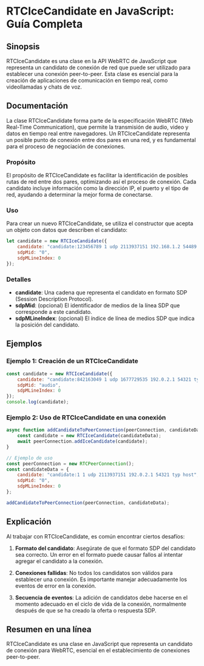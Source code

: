<!--
Meta Description: # RTCIceCandidate en JavaScript: Guía Completa ## Sinopsis RTCIceCandidate es una clase en la API WebRTC de JavaScript que representa un candidato de ...
Meta Keywords: rtcicecandidate, candidate, que, candidato, conexión
-->

# RTCIceCandidate en JavaScript: Guía Completa

## Sinopsis
RTCIceCandidate es una clase en la API WebRTC de JavaScript que representa un candidato de conexión de red que puede ser utilizado para establecer una conexión peer-to-peer. Esta clase es esencial para la creación de aplicaciones de comunicación en tiempo real, como videollamadas y chats de voz.

## Documentación
La clase RTCIceCandidate forma parte de la especificación WebRTC (Web Real-Time Communication), que permite la transmisión de audio, video y datos en tiempo real entre navegadores. Un RTCIceCandidate representa un posible punto de conexión entre dos pares en una red, y es fundamental para el proceso de negociación de conexiones.

### Propósito
El propósito de RTCIceCandidate es facilitar la identificación de posibles rutas de red entre dos pares, optimizando así el proceso de conexión. Cada candidato incluye información como la dirección IP, el puerto y el tipo de red, ayudando a determinar la mejor forma de conectarse.

### Uso
Para crear un nuevo RTCIceCandidate, se utiliza el constructor que acepta un objeto con datos que describen el candidato:

```javascript
let candidate = new RTCIceCandidate({
    candidate: "candidate:123456789 1 udp 2113937151 192.168.1.2 54489 typ host",
    sdpMid: "0",
    sdpMLineIndex: 0
});
```

### Detalles
- **candidate**: Una cadena que representa el candidato en formato SDP (Session Description Protocol).
- **sdpMid**: (opcional) El identificador de medios de la línea SDP que corresponde a este candidato.
- **sdpMLineIndex**: (opcional) El índice de línea de medios SDP que indica la posición del candidato.

## Ejemplos
### Ejemplo 1: Creación de un RTCIceCandidate
```javascript
const candidate = new RTCIceCandidate({
    candidate: "candidate:842163049 1 udp 1677729535 192.0.2.1 54321 typ srflx raddr 192.0.2.2 rport 54321",
    sdpMid: "audio",
    sdpMLineIndex: 0
});
console.log(candidate);
```

### Ejemplo 2: Uso de RTCIceCandidate en una conexión
```javascript
async function addCandidateToPeerConnection(peerConnection, candidateData) {
    const candidate = new RTCIceCandidate(candidateData);
    await peerConnection.addIceCandidate(candidate);
}

// Ejemplo de uso
const peerConnection = new RTCPeerConnection();
const candidateData = {
    candidate: "candidate:1 1 udp 2113937151 192.0.2.1 54321 typ host",
    sdpMid: "0",
    sdpMLineIndex: 0
};

addCandidateToPeerConnection(peerConnection, candidateData);
```

## Explicación
Al trabajar con RTCIceCandidate, es común encontrar ciertos desafíos:

1. **Formato del candidato**: Asegúrate de que el formato SDP del candidato sea correcto. Un error en el formato puede causar fallos al intentar agregar el candidato a la conexión.
   
2. **Conexiones fallidas**: No todos los candidatos son válidos para establecer una conexión. Es importante manejar adecuadamente los eventos de error en la conexión.

3. **Secuencia de eventos**: La adición de candidatos debe hacerse en el momento adecuado en el ciclo de vida de la conexión, normalmente después de que se ha creado la oferta o respuesta SDP.

## Resumen en una línea
RTCIceCandidate es una clase en JavaScript que representa un candidato de conexión para WebRTC, esencial en el establecimiento de conexiones peer-to-peer.